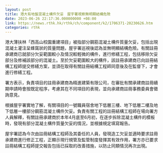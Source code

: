 ```yaml
---
layout: post
title: 港大有地盤混凝土構件欠妥　屋宇署視察無明顯結構危險
date: 2023-06-26 22:17:36.000000000 +08:00
link: https://news.rthk.hk/rthk/ch/component/k2/1706371-20230626.htm
categories: rthk
---
```


港大薄扶林「西高山校園重建項目」被指部分鋼筋混凝土構件質量欠妥，包括出現混凝土灌注呈蜂窩狀的質量問題，屋宇署巡視後認為並無明顯結構危險。有關註冊承建商已就部分欠妥範圍較小及情況較輕微的構件，進行修繕工程，包括移除欠妥部分及修補該部分的混凝土。至於欠妥範圍較大的構件，該註冊承建商已向註冊結構工程師提交修繕方案，並須在取得有關註冊結構工程師同意後及在監督下，才會進行修繕工程。

署方表示，負責項目的註冊承建商為精進建築有限公司，在審批有關承建商註冊續期申請時會按既定程序，考慮其在不同項目的表現，並向承建商註冊事務委員會徵詢意見。

根據屋宇署實地了解，有關項目的一號職員宿舍地下低層三樓、地下低層二樓及地下低層一樓部分鋼筋混凝土構件欠妥。負責有關工程的註冊結構工程師在場向署方人員解釋，有關註冊承建商於本年4月底至6月初，在逐步拆除混凝土構件的模板時，發現有部分混凝土構件質量欠妥的情況，並根據規定填寫報告。

屋宇署認為今次由註冊結構工程師及其委任的人員，發現造工欠妥並適時要求註冊承建商進行修正工程，正顯示現行規管及監管制度發揮其有效作用，署方亦已要求註冊結構工程師提交報告包括已採取的改善措施，以防止同類情況再次出現。
